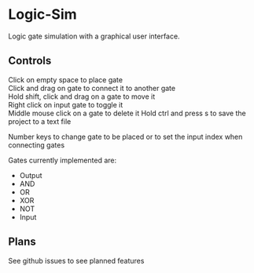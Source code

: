 # Logic-Sim
Logic gate simulation with a graphical user interface.
## Controls
Click on empty space to place gate  
Click and drag on gate to connect it to another gate  
Hold shift, click and drag on a gate to move it  
Right click on input gate to toggle it  
Middle mouse click on a gate to delete it
Hold ctrl and press s to save the project to a text file

Number keys to change gate to be placed or to set the input index when connecting gates

Gates currently implemented are:
* Output
* AND
* OR
* XOR
* NOT
* Input

## Plans
See github issues to see planned features
